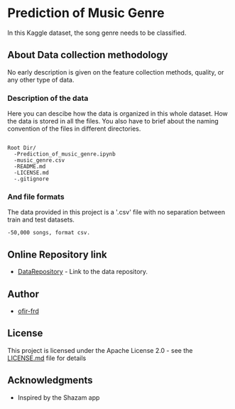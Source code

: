 # Prediction of Music Genre

In this Kaggle dataset, the song genre needs to be classified.


## About Data collection methodology

No early description is given on the feature collection methods, quality, or any other type of data.

### Description of the data

Here you can descibe how the data is organized in this whole dataset. How the data is stored in all the files. You also have to brief about the naming convention of the files in different directories. 

```

Root Dir/
  -Prediction_of_music_genre.ipynb
  -music_genre.csv
  -README.md
  -LICENSE.md
  -.gitignore

```

### And file formats

The data provided in this project is a '.csv' file with no separation between train and test datasets.
```
-50,000 songs, format csv.
```

## Online Repository link

* [DataRepository](https://www.kaggle.com/vicsuperman/prediction-of-music-genre) - Link to the data repository.

## Author

* [ofir-frd](https://github.com/ofir-frd)


## License

This project is licensed under the Apache License 2.0 - see the [LICENSE.md](https://github.com/ofir-frd/Prediction_of_Music_Genre/blob/main/LICENSE) file for details

## Acknowledgments

* Inspired by the Shazam app

